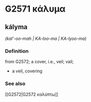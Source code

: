 # G2571 κάλυμα

## kályma

_(kal'-oo-mah | KA-loo-ma | KA-lyoo-ma)_

### Definition

from G2572; a cover, i.e., veil; vail; 

- a veil, covering

### See also

[[G2572|G2572 καλύπτω]]
